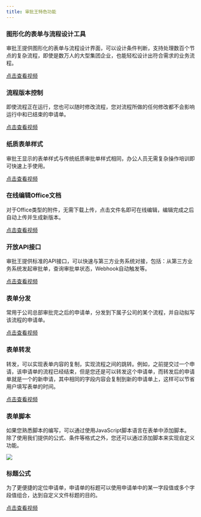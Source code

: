 ```yaml
---
title: 审批王特色功能
---
```



### 图形化的表单与流程设计工具

审批王提供图形化的表单与流程设计界面，可以设计条件判断，支持处理数百个节点的复杂流程，即使是数万人的大型集团企业，也能轻松设计出符合需求的业务流程。

[点击查看视频](http://oss.steedos.com/videos/cn/图形化表单与流程设计.mp4)

### 流程版本控制

即使流程正在运行，您也可以随时修改流程，您对流程所做的任何修改都不会影响运行中和已结束的申请单。

[点击查看视频](http://oss.steedos.com/videos/cn/流程版本控制.mp4)

### 纸质表单样式

审批王显示的表单样式与传统纸质审批单样式相同，办公人员无需复杂操作培训即可快速上手使用。

[点击查看视频](http://oss.steedos.com/videos/cn/纸质表单样式.mp4)

### 在线编辑Office文档

对于Office类型的附件，无需下载上传，点击文件名即可在线编辑，编辑完成之后自动上传并生成新版本。

[点击查看视频](http://oss.steedos.com/videos/cn/在线编辑.mp4)

### 开放API接口

审批王提供标准的API接口，可以快速与第三方业务系统对接，包括：从第三方业务系统发起审批单，查询审批单状态，Webhook自动触发等。

[点击查看视频](http://oss.steedos.com/videos/cn/开放API接口.mp4)

### 表单分发

常用于公司总部审批完之后的申请单，分发到下属子公司的某个流程，并自动拟写该流程的申请单。

[点击查看视频](http://oss.steedos.com/videos/cn/文件分发.mp4)

### 表单转发

转发，可以实现表单内容的复制，实现流程之间的跳转。例如，之前提交过一个申请，该申请单的流程已经结束，但是您还是可以转发这个申请单，而转发后的申请单就是一个的新申请，其中相同的字段内容会复制到新的申请单上，这样可以节省用户填写表单的时间。

[点击查看视频](http://oss.steedos.com/videos/cn/文件转发.mp4)

### 表单脚本

如果您熟悉脚本的编写，可以通过使用JavaScript脚本语言在表单中添加脚本。除了使用我们提供的公式、条件等格式之外，您还可以通过添加脚本来实现自定义功能。

![](/assets/help/1.gif)

### 标题公式

为了更便捷的定位申请单，申请单的标题可以使用申请单中的某一字段值或多个字段值组合，达到自定义文件标题的目的。

[点击查看视频](http://oss.steedos.com/videos/cn/标题公式.mp4)
